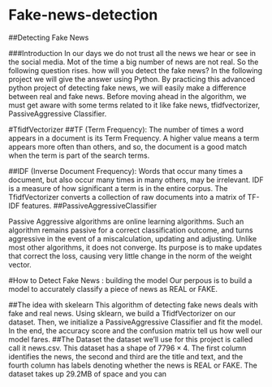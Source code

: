 # Fake-news-detection
##Detecting Fake News

###Introduction
In our days we do not trust all the news we hear or see in the social media. Mot of the time a big number of news are not real. So the following question rises. how will you detect the fake news? In the following project we will give the answer using Python. By practicing this advanced python project of detecting fake news, we will easily make a difference between real and fake news. Before moving ahead in the algorithm, we must get aware with some terms related to it like fake news, tfidfvectorizer, PassiveAggressive Classifier.


#TfidfVectorizer 
##TF (Term Frequency): The number of times a word appears in a document is its Term Frequency. A higher value means a term appears more often than others, and so, the document is a good match when the term is part of the search terms.


##IDF (Inverse Document Frequency): Words that occur many times a document, but also occur many times in many others, may be irrelevant. IDF is a measure of how significant a term is in the entire corpus. The TfidfVectorizer converts a collection of raw documents into a matrix of TF-IDF features.
##PassiveAggressiveClassifier

Passive Aggressive algorithms are online learning algorithms. Such an algorithm remains passive for a correct classification outcome, and turns aggressive in the event of a miscalculation, updating and adjusting. Unlike most other algorithms, it does not converge. Its purpose is to make updates that correct the loss, causing very little change in the norm of the weight vector.

#How to Detect Fake News : building the model
Our perpous is to build a model to accurately classify a piece of news as REAL or FAKE.

##The idea with skelearn
This algorithm of detecting fake news deals with fake and real news. Using sklearn, we build a TfidfVectorizer on our dataset. Then, we initialize a PassiveAggressive Classifier and fit the model. In the end, the accuracy score and the confusion matrix tell us how well our model fares.
##The Dataset
the dataset we’ll use for this project is called call it news.csv. This dataset has a shape of $7796\times 4$. The first column identifies the news, the second and third are the title and text, and the fourth column has labels denoting whether the news is REAL or FAKE. The dataset takes up 29.2MB of space and you can

